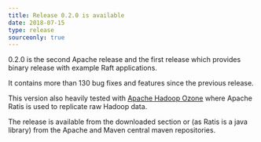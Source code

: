 ```yaml
---
title: Release 0.2.0 is available
date: 2018-07-15
type: release
sourceonly: true
---
```

<!---
  Licensed under the Apache License, Version 2.0 (the "License");
  you may not use this file except in compliance with the License.
  You may obtain a copy of the License at

   http://www.apache.org/licenses/LICENSE-2.0

  Unless required by applicable law or agreed to in writing, software
  distributed under the License is distributed on an "AS IS" BASIS,
  WITHOUT WARRANTIES OR CONDITIONS OF ANY KIND, either express or implied.
  See the License for the specific language governing permissions and
  limitations under the License. See accompanying LICENSE file.
-->


0.2.0 is the second Apache release and the first release which provides binary release with example Raft applications.

It contains more than 130 bug fixes and features since the previous release.

This version also heavily tested with [Apache Hadoop Ozone](http://ozone.hadoop.apache.org) where Apache Ratis is used to replicate raw Hadoop data.

The release is available from the downloaded section or (as Ratis is a java library) from the Apache and Maven central maven repositories.


